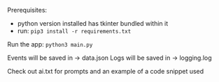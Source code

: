 Prerequisites:
 - python version installed has tkinter bundled within it
 - run: `pip3 install -r requirements.txt`

Run the app:
    `python3 main.py`

Events will be saved in -> data.json
Logs will be saved in -> logging.log

Check out ai.txt for prompts and an example of a code snippet used